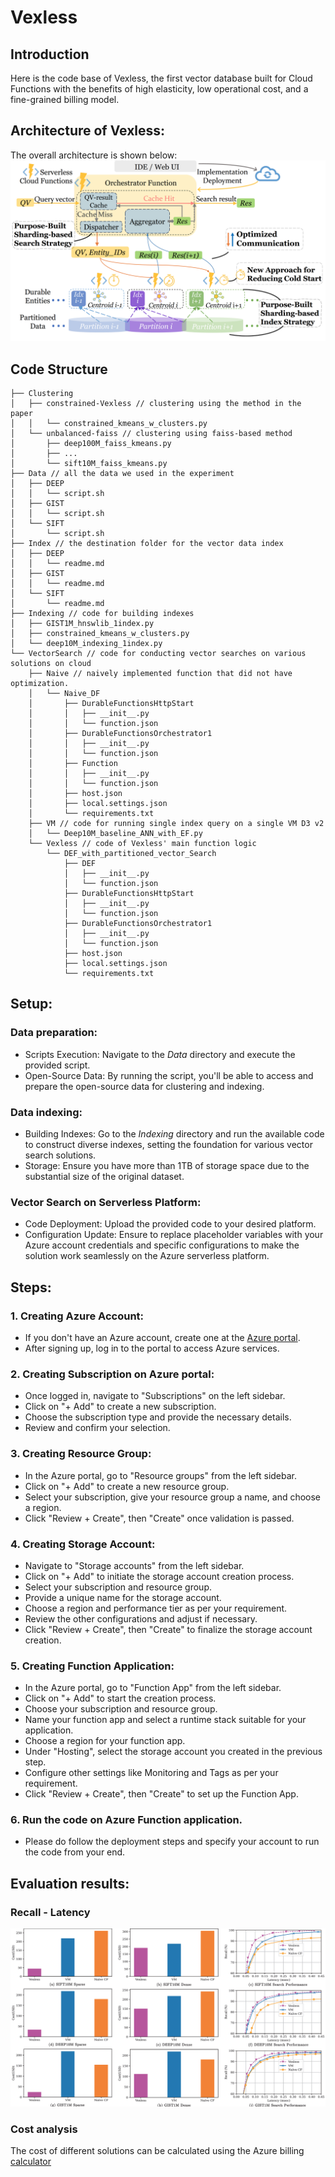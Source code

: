 # Vexless

## Introduction

Here is the code base of Vexless, the first vector database built for Cloud Functions with the benefits of high elasticity, low operational cost, and a fine-grained billing model.

## Architecture of Vexless:

The overall architecture is shown below:
![Architecture](Images/system_arch.jpg)

## Code Structure

```script
├── Clustering
│   ├── constrained-Vexless // clustering using the method in the paper
│   │   └── constrained_kmeans_w_clusters.py
│   └── unbalanced-faiss // clustering using faiss-based method
│       ├── deep100M_faiss_kmeans.py
│       ├── ...
│       └── sift10M_faiss_kmeans.py
├── Data // all the data we used in the experiment
│   ├── DEEP
│   │   └── script.sh
│   ├── GIST
│   │   └── script.sh
│   └── SIFT
│       └── script.sh
├── Index // the destination folder for the vector data index
│   ├── DEEP
│   │   └── readme.md
│   ├── GIST
│   │   └── readme.md
│   └── SIFT
│       └── readme.md
├── Indexing // code for building indexes
│   ├── GIST1M_hnswlib_1index.py
│   ├── constrained_kmeans_w_clusters.py
│   └── deep10M_indexing_1index.py
└── VectorSearch // code for conducting vector searches on various solutions on cloud
    ├── Naive // naively implemented function that did not have optimization.
    │   └── Naive_DF
    │       ├── DurableFunctionsHttpStart
    │       │   ├── __init__.py
    │       │   └── function.json
    │       ├── DurableFunctionsOrchestrator1
    │       │   ├── __init__.py
    │       │   └── function.json
    │       ├── Function
    │       │   ├── __init__.py
    │       │   └── function.json
    │       ├── host.json
    │       ├── local.settings.json
    │       └── requirements.txt
    ├── VM // code for running single index query on a single VM D3 v2
    │   └── Deep10M_baseline_ANN_with_EF.py
    └── Vexless // code of Vexless' main function logic 
        └── DEF_with_partitioned_vector_Search
            ├── DEF
            │   ├── __init__.py
            │   └── function.json
            ├── DurableFunctionsHttpStart
            │   ├── __init__.py
            │   └── function.json
            ├── DurableFunctionsOrchestrator1
            │   ├── __init__.py
            │   └── function.json
            ├── host.json
            ├── local.settings.json
            └── requirements.txt
```


## Setup:


### Data preparation:

- Scripts Execution: Navigate to the _Data_ directory and execute the provided script.
- Open-Source Data: By running the script, you'll be able to access and prepare the open-source data for clustering and indexing.

### Data indexing:

- Building Indexes: Go to the _Indexing_ directory and run the available code to construct diverse indexes, setting the foundation for various vector search solutions.
- Storage: Ensure you have more than 1TB of storage space due to the substantial size of the original dataset.

### Vector Search on Serverless Platform: 

- Code Deployment: Upload the provided code to your desired platform.
- Configuration Update: Ensure to replace placeholder variables with your Azure account credentials and specific configurations to make the solution work seamlessly on the Azure serverless platform.

## Steps:

### 1. Creating Azure Account:

- If you don't have an Azure account, create one at the [Azure portal](https://portal.azure.com/).
- After signing up, log in to the portal to access Azure services.

### 2. Creating Subscription on Azure portal:

- Once logged in, navigate to "Subscriptions" on the left sidebar.
- Click on "+ Add" to create a new subscription.
- Choose the subscription type and provide the necessary details.
- Review and confirm your selection.

### 3. Creating Resource Group:

- In the Azure portal, go to "Resource groups" from the left sidebar.
- Click on "+ Add" to create a new resource group.
- Select your subscription, give your resource group a name, and choose a region.
- Click "Review + Create", then "Create" once validation is passed.

### 4. Creating Storage Account:

- Navigate to "Storage accounts" from the left sidebar.
- Click on "+ Add" to initiate the storage account creation process.
- Select your subscription and resource group.
- Provide a unique name for the storage account.
- Choose a region and performance tier as per your requirement.
- Review the other configurations and adjust if necessary.
- Click "Review + Create", then "Create" to finalize the storage account creation.


### 5. Creating Function Application:

- In the Azure portal, go to "Function App" from the left sidebar.
- Click on "+ Add" to start the creation process.
- Choose your subscription and resource group.
- Name your function app and select a runtime stack suitable for your application.
- Choose a region for your function app.
- Under "Hosting", select the storage account you created in the previous step.
- Configure other settings like Monitoring and Tags as per your requirement.
- Click "Review + Create", then "Create" to set up the Function App.


### 6. Run the code on Azure Function application.
- Please do follow the deployment steps and specify your account to run the code from your end.


## Evaluation results:

### Recall - Latency
![Search performance and cost results](Images/overall_res.jpg)

### Cost analysis
The cost of different solutions can be calculated using the Azure billing [calculator](https://azure.microsoft.com/en-us/pricing/calculator/?service=functions)



